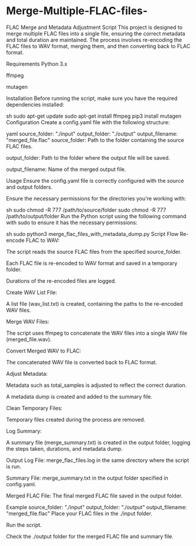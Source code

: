 # Merge-Multiple-FLAC-files-
FLAC Merge and Metadata Adjustment Script
This project is designed to merge multiple FLAC files into a single file, ensuring the correct metadata and total duration are maintained. The process involves re-encoding the FLAC files to WAV format, merging them, and then converting back to FLAC format.

Requirements
Python 3.x

ffmpeg

mutagen

Installation
Before running the script, make sure you have the required dependencies installed:

sh
sudo apt-get update
sudo apt-get install ffmpeg
pip3 install mutagen
Configuration
Create a config.yaml file with the following structure:

yaml
source_folder: "./input"
output_folder: "./output"
output_filename: "merged_file.flac"
source_folder: Path to the folder containing the source FLAC files.

output_folder: Path to the folder where the output file will be saved.

output_filename: Name of the merged output file.

Usage
Ensure the config.yaml file is correctly configured with the source and output folders.

Ensure the necessary permissions for the directories you're working with:

sh
sudo chmod -R 777 /path/to/source/folder
sudo chmod -R 777 /path/to/output/folder
Run the Python script using the following command with sudo to ensure it has the necessary permissions:

sh
sudo python3 merge_flac_files_with_metadata_dump.py
Script Flow
Re-encode FLAC to WAV:

The script reads the source FLAC files from the specified source_folder.

Each FLAC file is re-encoded to WAV format and saved in a temporary folder.

Durations of the re-encoded files are logged.

Create WAV List File:

A list file (wav_list.txt) is created, containing the paths to the re-encoded WAV files.

Merge WAV Files:

The script uses ffmpeg to concatenate the WAV files into a single WAV file (merged_file.wav).

Convert Merged WAV to FLAC:

The concatenated WAV file is converted back to FLAC format.

Adjust Metadata:

Metadata such as total_samples is adjusted to reflect the correct duration.

A metadata dump is created and added to the summary file.

Clean Temporary Files:

Temporary files created during the process are removed.

Log Summary:

A summary file (merge_summary.txt) is created in the output folder, logging the steps taken, durations, and metadata dump.

Output
Log File: merge_flac_files.log in the same directory where the script is run.

Summary File: merge_summary.txt in the output folder specified in config.yaml.

Merged FLAC File: The final merged FLAC file saved in the output folder.

Example
source_folder: "./input"
output_folder: "./output"
output_filename: "merged_file.flac"
Place your FLAC files in the ./input folder.

Run the script.

Check the ./output folder for the merged FLAC file and summary file.
